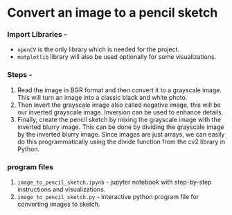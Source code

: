 # Convert an image to a pencil sketch

### Import Libraries -

- `openCV` is the only library which is needed for the project. 
- `matplotlib` library will also be used optionally for some visualizations.

### Steps -

1. Read the image in BGR format and then convert it to a grayscale image. This will turn an image 
into a classic black and white photo. 
2. Then invert the grayscale image also called negative image, this will be our inverted grayscale image. Inversion 
can be used to enhance details.
3. Finally, create the pencil sketch by mixing the grayscale image with the inverted blurry image. 
This can be done by dividing the grayscale image by the inverted blurry image. Since images are just arrays, 
we can easily do this programmatically using the divide function from the cv2 library in Python.

### program files

1. `image_to_pencil_sketch.ipynb` - jupyter notebook with step-by-step instructions and visualizations.
2. `image_to_pencil_sketch.py` - interactive python program file for converting images to sketch.